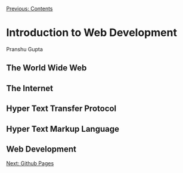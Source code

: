 [Previous: Contents](README.md)

# Introduction to Web Development
Pranshu Gupta

## The World Wide Web

## The Internet

## Hyper Text Transfer Protocol

## Hyper Text Markup Language

## Web Development

[Next: Github Pages](GitHub_Pages.md)
